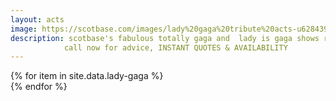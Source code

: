 ```yaml
---
layout: acts
image: https://scotbase.com/images/lady%20gaga%20tribute%20acts-u628439-fr.jpg?crc=4154497688
description: scotbase's fabulous totally gaga and  lady is gaga shows represents the grammy award-winning artist lady gaga with great style. Covering all the hits and mimicking all the moves our lady gaga tribute acts have to be seen to be believed.These shows are  great for parties, corporate functions, weddings and other special events as they provide all the talent required of a true diva such as lady gag <hr>
            call now for advice, INSTANT QUOTES & AVAILABILITY
---
```


<div class="row mt-4 mb-4">
  {% for item in site.data.lady-gaga %}
    <div class="col-md-4 mb-5">
      <div class="card border-0 shadow h-100">
        <a href="/acts/{{ item.title | slugify }}">
          <img class="card-img-top" src="{{ item.image_src }}" alt="" />
        </a>
      </div>
    </div>
  {% endfor %}
</div>